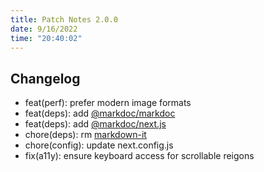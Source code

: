 ```yaml
---
title: Patch Notes 2.0.0
date: 9/16/2022
time: "20:40:02"
---
```


## Changelog

- feat(perf): prefer modern image formats
- feat(deps): add [@markdoc/markdoc](https://markdoc.dev/)
- feat(deps): add [@markdoc/next.js](https://markdoc.dev/docs/nextjs)
- chore(deps): rm [markdown-it](https://github.com/markdown-it/markdown-it)
- chore(config): update next.config.js
- fix(a11y): ensure keyboard access for scrollable reigons
